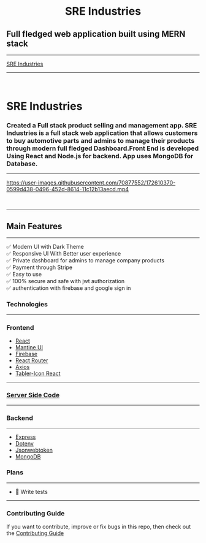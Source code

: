 <h1 align="center">
   SRE Industries
</h1>

## Full fledged web application built using MERN stack

---

<a align="center" href="https://sre-industries.web.app/"> SRE Industries</a>

---


<br/>
<h1>
    SRE Industries
</h1>

### Created a Full stack product selling and management app. SRE Industries is a full stack web application that allows customers to buy automotive parts and admins to manage their products through modern full fledged Dashboard.Front End is developed Using React and Node.js for backend. App  uses MongoDB for Database.

---






https://user-images.githubusercontent.com/70877552/172610370-0599d438-0496-452d-8614-11c12b13aecd.mp4


<br/>

---

## Main Features

---

✅ Modern UI with Dark Theme<br/>
✅ Responsive UI With Better user experience <br/>
✅ Private dashboard for admins to manage company products<br/>
✅ Payment through Stripe<br/>
✅ Easy to use<br/>
✅ 100% secure and safe with jwt authorization<br/>
✅ authentication with firebase and google sign in

### Technologies

---

### Frontend

-   [React](https://reactjs.org/)
-   [Mantine UI](https://mantine.dev/)
-   [Firebase](https://firebase.google.com/)
-   [React Router](https://reactrouter.com/)
-   [Axios](https://axios-http.com/)
-   [Tabler-Icon React](https://tabler-icons-react.vercel.app/)

---
### [Server Side Code](https://github.com/Saifurrahmanemon/SRE_Industries_server)
---

### Backend

---

-   [Express](https://expressjs.com/)
-   [Dotenv](https://www.npmjs.com/package/dotenv)
-   [Jsonwebtoken](https://jwt.io/)
-   [MongoDB](https://www.mongodb.com/)

### Plans

---

-   🧪 Write tests

---

### Contributing Guide

If you want to contribute, improve or fix bugs in this repo, then check out the [Contributing Guide](./CONTRIBUTING.md)
<br/>
